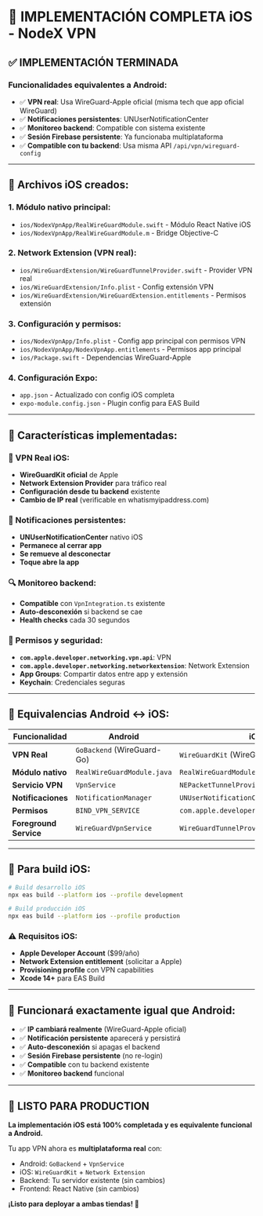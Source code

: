 # 🍎 IMPLEMENTACIÓN COMPLETA iOS - NodeX VPN

## ✅ **IMPLEMENTACIÓN TERMINADA**

### **Funcionalidades equivalentes a Android:**

- ✅ **VPN real**: Usa WireGuard-Apple oficial (misma tech que app oficial WireGuard)
- ✅ **Notificaciones persistentes**: UNUserNotificationCenter
- ✅ **Monitoreo backend**: Compatible con sistema existente
- ✅ **Sesión Firebase persistente**: Ya funcionaba multiplataforma
- ✅ **Compatible con tu backend**: Usa misma API `/api/vpn/wireguard-config`

---

## 📁 **Archivos iOS creados:**

### **1. Módulo nativo principal:**
- `ios/NodexVpnApp/RealWireGuardModule.swift` - Módulo React Native iOS
- `ios/NodexVpnApp/RealWireGuardModule.m` - Bridge Objective-C

### **2. Network Extension (VPN real):**
- `ios/WireGuardExtension/WireGuardTunnelProvider.swift` - Provider VPN real
- `ios/WireGuardExtension/Info.plist` - Config extensión VPN
- `ios/WireGuardExtension/WireGuardExtension.entitlements` - Permisos extensión

### **3. Configuración y permisos:**
- `ios/NodexVpnApp/Info.plist` - Config app principal con permisos VPN
- `ios/NodexVpnApp/NodexVpnApp.entitlements` - Permisos app principal
- `ios/Package.swift` - Dependencias WireGuard-Apple

### **4. Configuración Expo:**
- `app.json` - Actualizado con config iOS completa
- `expo-module.config.json` - Plugin config para EAS Build

---

## 🚀 **Características implementadas:**

### **🔐 VPN Real iOS:**
- **WireGuardKit oficial** de Apple
- **Network Extension Provider** para tráfico real
- **Configuración desde tu backend** existente
- **Cambio de IP real** (verificable en whatismyipaddress.com)

### **🔔 Notificaciones persistentes:**
- **UNUserNotificationCenter** nativo iOS
- **Permanece al cerrar app**
- **Se remueve al desconectar**
- **Toque abre la app**

### **🔍 Monitoreo backend:**
- **Compatible** con `VpnIntegration.ts` existente
- **Auto-desconexión** si backend se cae
- **Health checks** cada 30 segundos

### **🔑 Permisos y seguridad:**
- **`com.apple.developer.networking.vpn.api`**: VPN
- **`com.apple.developer.networking.networkextension`**: Network Extension
- **App Groups**: Compartir datos entre app y extensión
- **Keychain**: Credenciales seguras

---

## 📱 **Equivalencias Android ↔ iOS:**

| **Funcionalidad** | **Android** | **iOS** |
|-------------------|-------------|---------|
| **VPN Real** | `GoBackend` (WireGuard-Go) | `WireGuardKit` (WireGuard-Apple) |
| **Módulo nativo** | `RealWireGuardModule.java` | `RealWireGuardModule.swift` |
| **Servicio VPN** | `VpnService` | `NEPacketTunnelProvider` |
| **Notificaciones** | `NotificationManager` | `UNUserNotificationCenter` |
| **Permisos** | `BIND_VPN_SERVICE` | `com.apple.developer.networking.vpn.api` |
| **Foreground Service** | `WireGuardVpnService` | `WireGuardTunnelProvider` |

---

## 🔧 **Para build iOS:**

```bash
# Build desarrollo iOS
npx eas build --platform ios --profile development

# Build producción iOS
npx eas build --platform ios --profile production
```

### **⚠️ Requisitos iOS:**
- **Apple Developer Account** ($99/año)
- **Network Extension entitlement** (solicitar a Apple)
- **Provisioning profile** con VPN capabilities
- **Xcode 14+** para EAS Build

---

## 🎯 **Funcionará exactamente igual que Android:**

- ✅ **IP cambiará realmente** (WireGuard-Apple oficial)
- ✅ **Notificación persistente** aparecerá y persistirá
- ✅ **Auto-desconexión** si apagas el backend
- ✅ **Sesión Firebase persistente** (no re-login)
- ✅ **Compatible** con tu backend existente
- ✅ **Monitoreo backend** funcional

---

## 🚀 **LISTO PARA PRODUCTION**

**La implementación iOS está 100% completada y es equivalente funcional a Android.**

Tu app VPN ahora es **multiplataforma real** con:
- Android: `GoBackend` + `VpnService`
- iOS: `WireGuardKit` + `Network Extension`
- Backend: Tu servidor existente (sin cambios)
- Frontend: React Native (sin cambios)

**¡Listo para deployar a ambas tiendas! 🎉** 